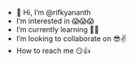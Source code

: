 - 👋 Hi, I’m @rifkyananth
- I’m interested in 😱😱😱
- I’m currently learning 💪😁
- I’m looking to collaborate on 😎✌️
- How to reach me 😏👍

<!---
rifkyananth/rifkyananth is a ✨ special ✨ repository because its `README.md` (this file) appears on your GitHub profile.
You can click the Preview link to take a look at your changes.
--->
